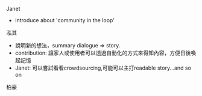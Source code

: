 Janet
- introduce about 'community in the loop'

泓其
- 說明新的想法，summary dialogue => story.
- contribution: 讓家人或使用者可以透過自動化的方式來得知內容，方便日後喚起記憶
- Janet: 可以嘗試看看crowdsourcing,可能可以主打readable story...and so on

柏豪




